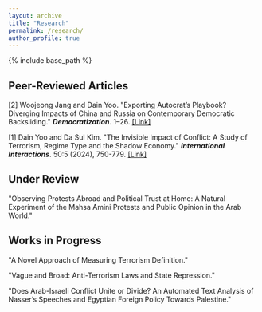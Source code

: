 ```yaml
---
layout: archive
title: "Research"
permalink: /research/
author_profile: true
---
```



{% include base_path %}

## Peer-Reviewed Articles
[2] Woojeong Jang and Dain Yoo. "Exporting Autocrat’s Playbook? Diverging Impacts of China and Russia on Contemporary Democratic Backsliding." **_Democratization_**. 1–26. [[Link]](https://www.tandfonline.com/doi/full/10.1080/13510347.2024.2434662#d1e314) 

[1] Dain Yoo and Da Sul Kim. "The Invisible Impact of Conflict: A Study of Terrorism, Regime Type and the Shadow Economy." **_International Interactions_**. 50:5 (2024), 750-779. [[Link]](https://www.tandfonline.com/doi/full/10.1080/03050629.2024.2374364) 

## Under Review 
"Observing Protests Abroad and Political Trust at Home: A Natural Experiment of the Mahsa Amini Protests and Public Opinion in the Arab World."

## Works in Progress

"A Novel Approach of Measuring Terrorism Definition."

"Vague and Broad: Anti-Terrorism Laws and State Repression."
 
"Does Arab-Israeli Conflict Unite or Divide? An Automated Text Analysis of Nasser’s Speeches and Egyptian Foreign Policy Towards Palestine." 
